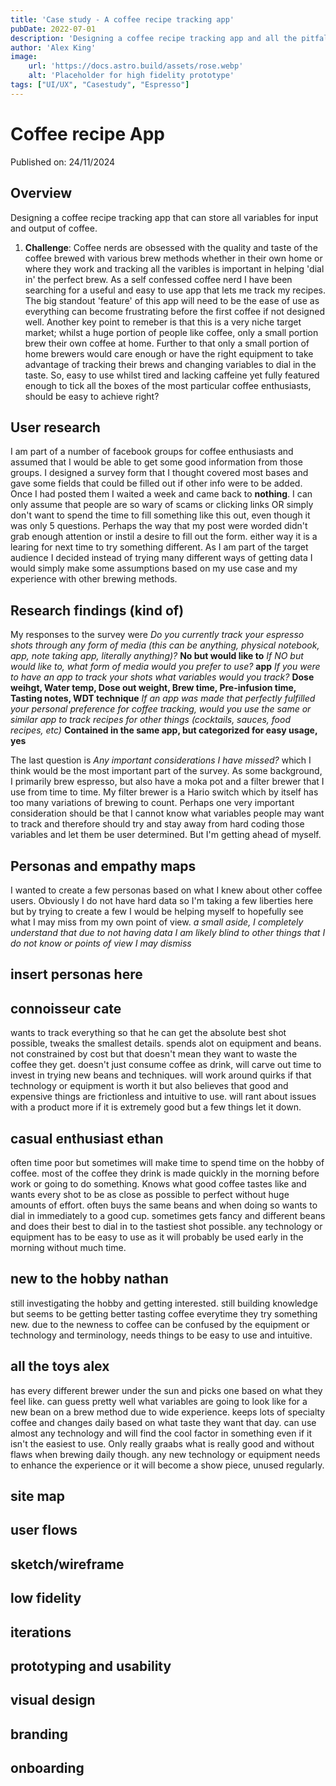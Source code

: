 ```yaml
---
title: 'Case study - A coffee recipe tracking app'
pubDate: 2022-07-01
description: 'Designing a coffee recipe tracking app and all the pitfalls along the way '
author: 'Alex King'
image:
    url: 'https://docs.astro.build/assets/rose.webp'
    alt: 'Placeholder for high fidelity prototype'
tags: ["UI/UX", "Casestudy", "Espresso"]
---
```

# Coffee recipe App

Published on: 24/11/2024

## Overview

Designing a coffee recipe tracking app that can store all variables for input and output of coffee. 

1. **Challenge**: Coffee nerds are obsessed with the quality and taste of the coffee brewed with various brew methods whether in their own home or where they work and tracking all the varibles is important in helping 'dial in' the perfect brew. As a self confessed coffee nerd I have been searching for a useful and easy to use app that lets me track my recipes. The big standout 'feature' of this app will need to be the ease of use as everything can become frustrating before the first coffee if not designed well.
Another key point to remeber is that this is a very niche target market; whilst a huge portion of people like coffee, only a small portion brew their own coffee at home. Further to that only a small portion of home brewers would care enough or have the right equipment to take advantage of tracking their brews and changing variables to dial in the taste.
So, easy to use whilst tired and lacking caffeine yet fully featured enough to tick all the boxes of the most particular coffee enthusiasts, should be easy to achieve right?

## User research

I am part of a number of facebook groups for coffee enthusiasts and assumed that I would be able to get some good information from those groups. I designed a survey form that I thought covered most bases and gave some fields that could be filled out if other info were to be added. Once I had posted them I waited a week and came back to **nothing**.
I can only assume that people are so wary of scams or clicking links OR simply don't want to spend the time to fill something like this out, even though it was only 5 questions. Perhaps the way that my post were worded didn't grab enough attention or instil a desire to fill out the form. either way it is a learing for next time to try something different.
As I am part of the target audience I decided instead of trying many different ways of getting data I would simply make some assumptions based on my use case and my experience with other brewing methods.

## Research findings (kind of)

My responses to the survey were
_Do you currently track your espresso shots through any form of media (this can be anything, physical notebook, app, note taking app, literally anything)?_ **No but would like to**
_If NO but would like to, what form of media would you prefer to use?_ **app**
_If you were to have an app to track your shots what variables would you track?_ **Dose weihgt, Water temp, Dose out weight, Brew time, Pre-infusion time, Tasting notes, WDT technique**
_If an app was made that perfectly fulfilled your personal preference for coffee tracking, would you use the same or similar app to track recipes for other things (cocktails, sauces, food recipes, etc)_  **Contained in the same app, but categorized for easy usage, yes**

The last question is _Any important considerations I have missed?_ which I think would be the most important part of the survey. As some background, I primarily brew espresso, but also have a moka pot and a filter brewer that I use from time to time. My filter brewer is a Hario switch which by itself has too many variations of brewing to count. Perhaps one very important consideration should be that I cannot know what variables people may want to track and therefore should try and stay away from hard coding those variables and let them be user determined. But I'm getting ahead of myself.

## Personas and empathy maps

I wanted to create a few personas based on what I knew about other coffee users. Obviously I do not have hard data so I'm taking a few liberties here but by trying to create a few I would be helping myself to hopefully see what I may miss from my own point of view.
_a small aside, I completely understand that due to not having data I am likely blind to other things that I do not know or points of view I may dismiss_

## insert personas here
## connoisseur cate 
wants to track everything so that he can get the absolute best shot possible, tweaks the smallest details. spends alot on equipment and beans. not constrained by cost but that doesn't mean they want to waste the coffee they get. doesn't just consume coffee as drink, will carve out time to invest in trying new beans and techniques. will work around quirks if that technology or equipment is worth it  but also believes that good and expensive things are frictionless and intuitive to use. will rant about issues with a product more if it is extremely good but a few things let it down.
## casual enthusiast ethan 
often time poor but sometimes will make time to spend time on the hobby of coffee. most of the coffee they drink is made quickly in the morning before work or going to do something. Knows what good coffee tastes like and wants every shot to be as close as possible to perfect without huge amounts of effort. often buys the same beans and when doing so wants to dial in immediately to a good cup. sometimes gets fancy and different beans and does their best to dial in to the tastiest shot possible. any technology or equipment has to be easy to use as it will probably be used early in the morning without much time.
## new to the hobby nathan
still investigating the hobby and getting interested. still building knowledge but seems to be getting better tasting coffee everytime they try something new. due to the newness to coffee can be confused by the equipment or technology and terminology, needs things to be easy to use and intuitive.
## all the toys alex
has every different brewer under the sun and picks one based on what they feel like. can guess pretty well what variables are going to look like for a new bean on a brew method due to wide experience. keeps lots of specialty coffee and changes daily based on what taste they want that day. can use almost any technology and will find the cool factor in something even if it isn't the easiest to use. Only really graabs what is really good and without flaws when brewing daily though. any new technology or equipment needs to enhance the experience or it will become a show piece, unused regularly.

## site map

## user flows

## sketch/wireframe

## low fidelity

## iterations

## prototyping and usability

## visual design

## branding

## onboarding 


